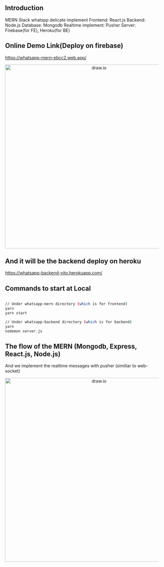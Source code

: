 ## Introduction
MERN Stack whatspp delicate implement
Frontend: React.js
Backend: Node.js
Database: Mongodb
Realtime implement: Pusher
Server: Firebase(for FE), Heroku(for BE)

## Online Demo Link(Deploy on firebase)

https://whatsapp-mern-ebcc2.web.app/

<p align="center">
<img src="https://i.imgur.com/iaEGYBi.png" alt="draw.io" width="600"/>
</p>

## And it will be the backend deploy on heroku

https://whatsapp-backend-vito.herokuapp.com/

## Commands to start at Local 
```bash

// Under whatsapp-mern directory (which is for frontend)
yarn
yarn start

// Under whatsapp-backend directory (which is for backend)
yarn
nodemon server.js
```

## The flow of the MERN (Mongodb, Express, React.js, Node.js)
And we implement the realtime messages with pusher (similiar to web-socket)
<p align="center">
<img src="https://i.imgur.com/DK3xAiK.png" alt="draw.io" width="600"/>
</p>

